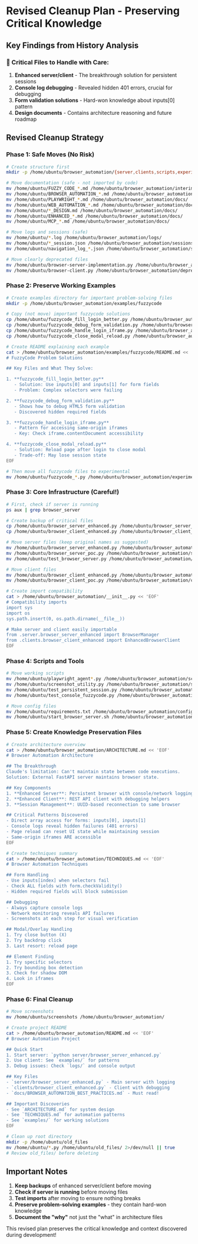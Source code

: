 # Revised Cleanup Plan - Preserving Critical Knowledge

## Key Findings from History Analysis

### 🚨 Critical Files to Handle with Care:
1. **Enhanced server/client** - The breakthrough solution for persistent sessions
2. **Console log debugging** - Revealed hidden 401 errors, crucial for debugging
3. **Form validation solutions** - Hard-won knowledge about inputs[0] pattern
4. **Design documents** - Contains architecture reasoning and future roadmap

## Revised Cleanup Strategy

### Phase 1: Safe Moves (No Risk)
```bash
# Create structure first
mkdir -p /home/ubuntu/browser_automation/{server,clients,scripts,experimental,interim,deprecated/{failed,outdated},docs,logs,sessions,config,tests,examples}

# Move documentation (safe - not imported by code)
mv /home/ubuntu/FUZZY_CODE_*.md /home/ubuntu/browser_automation/interim/
mv /home/ubuntu/BROWSER_AUTOMATION_*.md /home/ubuntu/browser_automation/docs/
mv /home/ubuntu/PLAYWRIGHT_*.md /home/ubuntu/browser_automation/docs/
mv /home/ubuntu/WEB_AUTOMATION_*.md /home/ubuntu/browser_automation/docs/
mv /home/ubuntu/*_DESIGN.md /home/ubuntu/browser_automation/docs/
mv /home/ubuntu/ENHANCED_*.md /home/ubuntu/browser_automation/docs/
mv /home/ubuntu/MCP_*.md /home/ubuntu/browser_automation/docs/

# Move logs and sessions (safe)
mv /home/ubuntu/*.log /home/ubuntu/browser_automation/logs/
mv /home/ubuntu/*_session.json /home/ubuntu/browser_automation/sessions/
mv /home/ubuntu/navigation_log_*.json /home/ubuntu/browser_automation/sessions/

# Move clearly deprecated files
mv /home/ubuntu/browser-server-implementation.py /home/ubuntu/browser_automation/deprecated/outdated/
mv /home/ubuntu/browser-client.py /home/ubuntu/browser_automation/deprecated/outdated/
```

### Phase 2: Preserve Working Examples
```bash
# Create examples directory for important problem-solving files
mkdir -p /home/ubuntu/browser_automation/examples/fuzzycode

# Copy (not move) important fuzzycode solutions
cp /home/ubuntu/fuzzycode_fill_login_better.py /home/ubuntu/browser_automation/examples/fuzzycode/
cp /home/ubuntu/fuzzycode_debug_form_validation.py /home/ubuntu/browser_automation/examples/fuzzycode/
cp /home/ubuntu/fuzzycode_handle_login_iframe.py /home/ubuntu/browser_automation/examples/fuzzycode/
cp /home/ubuntu/fuzzycode_close_modal_reload.py /home/ubuntu/browser_automation/examples/fuzzycode/

# Create README explaining each example
cat > /home/ubuntu/browser_automation/examples/fuzzycode/README.md << 'EOF'
# FuzzyCode Problem Solutions

## Key Files and What They Solve:

1. **fuzzycode_fill_login_better.py**
   - Solution: Use inputs[0] and inputs[1] for form fields
   - Problem: Complex selectors were failing

2. **fuzzycode_debug_form_validation.py**
   - Shows how to debug HTML5 form validation
   - Discovered hidden required fields

3. **fuzzycode_handle_login_iframe.py**
   - Pattern for accessing same-origin iframes
   - Key: Check iframe.contentDocument accessibility

4. **fuzzycode_close_modal_reload.py**
   - Solution: Reload page after login to close modal
   - Trade-off: May lose session state
EOF

# Then move all fuzzycode files to experimental
mv /home/ubuntu/fuzzycode_*.py /home/ubuntu/browser_automation/experimental/
```

### Phase 3: Core Infrastructure (Careful!)
```bash
# First, check if server is running
ps aux | grep browser_server

# Create backup of critical files
cp /home/ubuntu/browser_server_enhanced.py /home/ubuntu/browser_server_enhanced.py.backup
cp /home/ubuntu/browser_client_enhanced.py /home/ubuntu/browser_client_enhanced.py.backup

# Move server files (keep original names as suggested)
mv /home/ubuntu/browser_server_enhanced.py /home/ubuntu/browser_automation/server/
mv /home/ubuntu/browser_server_poc.py /home/ubuntu/browser_automation/server/
mv /home/ubuntu/test_browser_server.py /home/ubuntu/browser_automation/tests/

# Move client files
mv /home/ubuntu/browser_client_enhanced.py /home/ubuntu/browser_automation/clients/
mv /home/ubuntu/browser_client_poc.py /home/ubuntu/browser_automation/clients/

# Create import compatibility
cat > /home/ubuntu/browser_automation/__init__.py << 'EOF'
# Compatibility imports
import sys
import os
sys.path.insert(0, os.path.dirname(__file__))

# Make server and client easily importable
from .server.browser_server_enhanced import BrowserManager
from .clients.browser_client_enhanced import EnhancedBrowserClient
EOF
```

### Phase 4: Scripts and Tools
```bash
# Move working scripts
mv /home/ubuntu/playwright_agent*.py /home/ubuntu/browser_automation/scripts/
mv /home/ubuntu/screenshot_utility.py /home/ubuntu/browser_automation/scripts/
mv /home/ubuntu/test_persistent_session.py /home/ubuntu/browser_automation/tests/
mv /home/ubuntu/test_console_fuzzycode.py /home/ubuntu/browser_automation/tests/

# Move config files
mv /home/ubuntu/requirements.txt /home/ubuntu/browser_automation/config/
mv /home/ubuntu/start_browser_server.sh /home/ubuntu/browser_automation/config/
```

### Phase 5: Create Knowledge Preservation Files
```bash
# Create architecture overview
cat > /home/ubuntu/browser_automation/ARCHITECTURE.md << 'EOF'
# Browser Automation Architecture

## The Breakthrough
Claude's limitation: Can't maintain state between code executions.
Solution: External FastAPI server maintains browser state.

## Key Components
1. **Enhanced Server**: Persistent browser with console/network logging
2. **Enhanced Client**: REST API client with debugging helpers
3. **Session Management**: UUID-based reconnection to same browser

## Critical Patterns Discovered
- Direct array access for forms: inputs[0], inputs[1]
- Console logs reveal hidden failures (401 errors)
- Page reload can reset UI state while maintaining session
- Same-origin iframes ARE accessible
EOF

# Create techniques summary
cat > /home/ubuntu/browser_automation/TECHNIQUES.md << 'EOF'
# Browser Automation Techniques

## Form Handling
- Use inputs[index] when selectors fail
- Check ALL fields with form.checkValidity()
- Hidden required fields will block submission

## Debugging
- Always capture console logs
- Network monitoring reveals API failures
- Screenshots at each step for visual verification

## Modal/Overlay Handling
1. Try close button (X)
2. Try backdrop click
3. Last resort: reload page

## Element Finding
1. Try specific selectors
2. Try bounding box detection
3. Check for shadow DOM
4. Look in iframes
EOF
```

### Phase 6: Final Cleanup
```bash
# Move screenshots
mv /home/ubuntu/screenshots /home/ubuntu/browser_automation/

# Create project README
cat > /home/ubuntu/browser_automation/README.md << 'EOF'
# Browser Automation Project

## Quick Start
1. Start server: `python server/browser_server_enhanced.py`
2. Use client: See `examples/` for patterns
3. Debug issues: Check `logs/` and console output

## Key Files
- `server/browser_server_enhanced.py` - Main server with logging
- `clients/browser_client_enhanced.py` - Client with debugging
- `docs/BROWSER_AUTOMATION_BEST_PRACTICES.md` - Must read!

## Important Discoveries
- See `ARCHITECTURE.md` for system design
- See `TECHNIQUES.md` for automation patterns
- See `examples/` for working solutions
EOF

# Clean up root directory
mkdir -p /home/ubuntu/old_files
mv /home/ubuntu/*.py /home/ubuntu/old_files/ 2>/dev/null || true
# Review old_files/ before deleting
```

## Important Notes

1. **Keep backups** of enhanced server/client before moving
2. **Check if server is running** before moving files
3. **Test imports** after moving to ensure nothing breaks
4. **Preserve problem-solving examples** - they contain hard-won knowledge
5. **Document the "why"** not just the "what" in architecture files

This revised plan preserves the critical knowledge and context discovered during development!